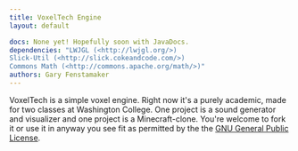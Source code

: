 ```yaml
---
title: VoxelTech Engine
layout: default

docs: None yet! Hopefully soon with JavaDocs.
dependencies: "LWJGL (<http://lwjgl.org/>)  
Slick-Util (<http://slick.cokeandcode.com/>)  
Commons Math (<http://commons.apache.org/math/>)"
authors: Gary Fenstamaker
---
```


VoxelTech is a simple voxel engine. Right now it's a purely academic, made for two classes at Washington College. One project is a sound generator and visualizer and one project is a Minecraft-clone. You're welcome to fork it or use it in anyway you see fit as permitted by the the [GNU General Public License](http://www.gnu.org/copyleft/gpl.html "GPL v3").